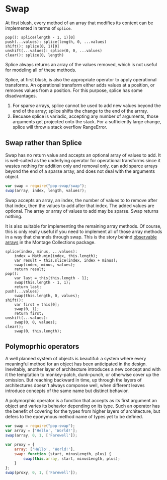 
# Swap

At first blush, every method of an array that modifies its content can be
implemented in terms of `splice`.

```
pop(): splice(length - 1, 1)[0]
push(...values): splice(length, 0, ...values)
shift(): splice(0, 1)[0]
unshift(...values): splice(0, 0, ...values)
clear(): splice(0, length)
```

Splice always returns an array of the values removed, which is not useful for
modeling all of these methods.

Splice, at first blush, is also the appropriate operator to apply operational
transforms. An operational transform either adds values at a position, or
removes values from a position.
For this purpose, splice has some disadvantages.

1.  For sparse arrays, splice cannot be used to add new values beyond the end of
    the array; splice shifts the change to the end of the arrray.
2.  Becuase splice is variadic, accepting any number of arguments, those
    arguments get projected onto the stack.
    For a sufficiently large change, splice will throw a stack overflow
    RangeError.

## Swap rather than Splice

Swap has no return value and accepts an optional array of values to add.
It is well-suited as the underlying operator for operational transforms since it
wastes nothing for addition only and removal only, can add sparce arrays beyond
the end of a sparse array, and does not deal with the arguments object.

```js
var swap = require("pop-swap/swap");
swap(array, index, length, values?);
```

Swap accepts an array, an index, the number of values to to remove after that
index, then the values to add after that index.
The added values are optional.
The array or array of values to add may be sparse.
Swap returns nothing.

It is also suitable for implementing the remaining array methods.
Of course, this is only really useful if you need to implement all of those
array methods in a way that channels through swap.
This is the story behind [observable arrays][Collections] in the Montage
Collections package.

[Collections]: https://github.com/montagejs/collections

```
splice(index, minus, ...values):
    index = Math.min(index, this.length);
    var result = this.slice(index, index + minus);
    swap(index, minus, values);
    return result;
pop():
    var last = this[this.length - 1];
    swap(this.length - 1, 1);
    return last;
push(...values)
    swap(this.length, 0, values);
shift():
    var first = this[0];
    swap(0, 1);
    return first;
unshift(...values):
    swap(0, 0, values);
clear();
    swap(0, this.length);
```

## Polymoprhic operators

A well planned system of objects is beautiful: a system where every meaningful
method for an object has been anticipated in the design.
Inevitably, another layer of architecture introduces a new concept and with it
the temptation to monkey-patch, dunk-punch, or otherwise cover up the omission.
But reaching backward in time, up through the layers of architectures doesn't
always componse well, when different leaves introduce concepts of the same name
but distinct behavior.

A polymorphic operator is a function that accepts as its first argument an
object and varies its behavior depending on its type.
Such an operator has the benefit of covering for the types from higher layers of
architecture, but defers to the eponymous method name of types yet to be
defined.

```js
var swap = require("pop-swap");
var array = ['Hello', 'World!'];
swap(array, 0, 1, ['Farewell']);

var proxy = {
    array: ['Hello', 'World!'],
    swap: function (start, minusLength, plus) {
        swap(this.array, start, minusLength, plus);
    }
};
swap(proxy, 0, 1, ['Farewell']);
```

